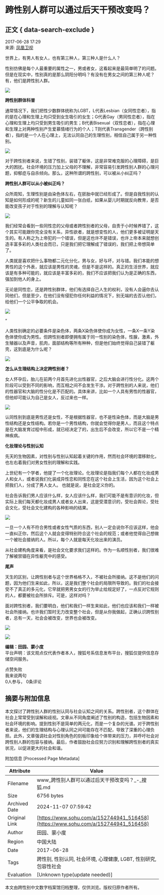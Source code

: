 # 跨性别人群可以通过后天干预改变吗？

## 正文 { data-search-exclude }


2017-06-28 17:29  
来源: [凤凰卫视](https://www.sohu.com/a/152744941_516458?spm=smpc.content-abroad.content.1.1730966166604JWQVI7o)  

世界上，有男人有女人，也有第三种人，第三种人是什么人？

性别仿佛是每个人最重要的属性之一，男或者女，这看起来是最简单明了的问题。但是在现实中，性别真的是那么阴阳分明吗？有没有在男女之间的第三种人呢？有，他们是跨性别人群。

![](http://img.mp.itc.cn/upload/20170628/658161cab5d44e898292226d19ff047b_th.jpg)

**跨性别群体科普**

通常情况下，我们把性少数群体统称为LGBT，L代表Lesbian（女同性恋者），指的是在心理和生理上均只受到女生吸引的女生；G代表Gay（男同性恋者），指在心理和生理上均只受到男生吸引的男生；B代表Bisexual（双性恋者），指在心理和生理上对两种性别产生爱慕情绪行为的个人；T则代表Transgender（跨性别者），指的是一个人在心理上，无法认同自己的生理性别，相信自己属于另一种性别。

![](http://img.mp.itc.cn/upload/20170628/d329330801664243a436bcd1da7fcfb1_th.jpg)

对于跨性别者来说，生错了性别，装错了躯体，这是非常难克服的心理障碍，是巨大的困扰。社会环境的压力加上父母的不理解，非常容易引发跨性别人群的心理问题，抑郁症与自杀倾向。那么，这种所谓的跨性别，可以被从小纠正吗？

**跨性别人群可以从小被纠正吗？**

众所周知，生理性别是由染色体左右，在胚胎中就已经形成了。但是自我性别的认知是如何形成的呢？新生的儿童如同一张白纸，如果从婴儿时期就反向教育，是否能改变孩子对于性别的理解与认知呢？

![](http://img.mp.itc.cn/upload/20170628/b8bd103fbf5e45768fda21852fa22837_th.jpg)

我们经常会看到一些同性恋的父母或者跨性别者的父母，自责于小时候养错了，这个其实可能跟你完全没有关系，异性欲者，就是想变性的人，他们更多被证明是天生的。有人称之为上帝犯的一个错误，但是这也许不是错误，也许上帝本来就想创造丰富多彩的人类社会而已，只是我们把它理解成了错误的，我们把上帝想简单了。

人类就是喜欢把什么事物都二元化分化，男与女，好与坏，对与错。我们本能的想男性的这个外表，就应该是男性的灵魂，但是不是这样的。真正的生活世界，就应该是有多种可能的，就应该是丰富多彩的，我们不应该把我们认为是正确的东西，强加到他人的身上。

无论是同性恋，还是跨性别群体，他们有选择自己人生的权利，没有人会逼你去认同他们，但是至少，在他们没有侵犯你任何利益的情况下，别无端的去否认他们，给他们一个公平争取的机会。

![](http://img.mp.itc.cn/upload/20170628/2d43e1835e5f4f439e4407efe0a404c1.jpg)

“

人类性别确定的必要条件是染色体，两条X染色体使你成为女性，一条X一条Y染色体使你成为男性。但跨性别者即便拥有属于同一性别的染色体，性腺，激素，外生殖器以及声音，肌肉，面部结构等所有种种，但是他们始终觉得自己装错了躯壳，这到底是为什么呢？

![](http://img.mp.itc.cn/upload/20170628/b1d237bd00a34c09ae019c438ca2291d_th.jpg)

**怎么从生理结构上决定跨性别者？**

女人怀孕后，胎儿在前两个月首先进化出性器官，之后大脑会进行性分化。这两个阶段可以受到不同的影响，而互相之间不会发生干涉。对于跨性别的人来说，他们的性器官和大脑的性分化是不匹配的。具体来讲，比如一个人具有男性的性器官，但他却可能认为自己是女人，反过来也一样。

![](http://img.mp.itc.cn/upload/20170628/2fe8aca7d8ba4341b341b2b374b74798_th.jpg)

认同性别到底是男性还是女性，不是根据性器官，也不是性染色体，而是大脑是男性结构还是女性结构。若你是一个男性结构，你就会觉得你是男人，而且这个特点是在大脑发育过程中形成，就已经决定了的，出生后不会改变，所以它不是一个精神疾病。

**化妆理论与性别认知**

先天的生物因素，对性别与性别认知起着关键的作用，然而社会环境的潜移默化，也左右着我们对男女性别的理解和实践。

上世纪有一个学者，他提了一个化妆理论。化妆理论是指我们每个人都在化妆成男人和女人，或者说我们化装成异性恋和同性恋在这个社会上生活，因为这个社会上把我们人，分成了男人女人。 也就是说，是社会定义你的。

社会告诉我们男人应该什么样，女人应该什么样，我们可能不是有意识的化妆，但实际上我们每天都化妆成男人或者女人出来，这是受潜意识的，受社会舆论，受社会文化，受社会文化建构的各种影响的结果。

![](http://img.mp.itc.cn/upload/20170628/8cc946c970bf4a4fb7b51de20c93f229_th.jpg)

一旦一个人有不符合男性或者女性气质的东西，别人一定会说你不应该这样，他会一直纠正你，然后这个人就会变得特别符合这个社会的规范；或者他觉得自己想做一个被社会接纳的人。所以，每个人就是每天化妆出来的演员。

从社会建构角度来看，是社会文化要求我们这样的。作为一名顺性别者，我们很难了解被禁锢在异性躯壳中的感受。

**尾声**

天生的区别，让跨性别者与这个世界格格不入，不被社会所接纳。这不是他们的问题，因为他们生来如此，所以，这是我们整个社会的局限所导致的。我们的社会接受不了真正的多元化，它早就把男男女女的行为举止给规定好了，一点反对它规则的人，都要被社会所排斥。可是，这样对吗？

面对跨性别者，我们要明白，他们和我们一样生来如此，他们也应该和我们一样被社会所接纳。也许我们暂时无力改变整个社会，但是从你我做起，正确认识跨性别者，总有一天，社会会被改变，世界也会被改变。

![](http://img.mp.itc.cn/upload/20170628/8fff8cdf59dc4fd296426eb5aebf4f38_th.jpg)

![](http://img.mp.itc.cn/upload/20170628/f662d43724a54b8992c200e0466dd73e_th.jpg)

**编辑：田园、蒙小度**  
平台声明：该文观点仅代表作者本人，搜狐号系信息发布平台，搜狐仅提供信息存储空间服务。  

点赞失败  
我来说两句  
0人参与， 0条评论  

## 摘要与附加信息

<!-- tcd_abstract -->
本文探讨了跨性别人群的性别认同与社会认知之间的关系。跨性别者，这个群体在社会上常常受到误解和歧视。文章从不同角度阐述了性别的构造，包括生物因素和社会环境的影响。提到性别不是简单的两元化，而是一个复杂的光谱。对于跨性别者来说，他们的生理结构与心理认同之间可能存在不匹配，导致了深重的心理负担。此外，文章强调社会对性别角色的刻板印象给个体带来的压力，并呼吁社会对跨性别人群的包容与接纳。最后，作者鼓励社会应努力识别和理解跨性别者的真实状况，以促进更大的社会和谐。
<!-- tcd_abstract_end -->

附加信息 [Processed Page Metadata]

| Attribute       | Value                                  |
|-----------------|----------------------------------------|
| Filename        | www_跨性别人群可以通过后天干预改变吗？_-_搜狐.md                             |
| Size            | 6756 bytes                           |
| Archived Date   | 2024-11-07 07:59:42                             |
| Original Link   | [https://www.sohu.com/a/152744941_516458](https://www.sohu.com/a/152744941_516458)                       |
| Author          | 田园、蒙小度                               |
| Region          | 中国大陆                               |
| Date            | 2017-06-28                                 |
| Tags            | 跨性别, 性别认同, 社会环境, 心理健康, LGBT, 性别研究, 包容性社会                                 |
| Evaluation            | [Unknown type(update needed)]                                 |
<!-- tcd_table_end -->

本文由跨性别中文数字档案馆归档整理，仅供浏览。版权归原作者所有。
